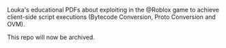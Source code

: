 Louka's educational PDFs about exploiting in the @Roblox game to achieve client-side script executions (Bytecode Conversion, Proto Conversion and OVM).

This repo will now be archived.
